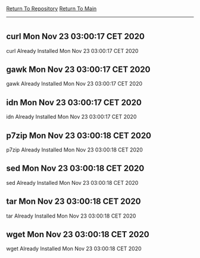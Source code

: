 [Return To Repository](https://github.com/bast69/piholeparser/)
[Return To Main](https://github.com/bast69/piholeparser/blob/master/RecentRunLogs/Mainlog.md)
____________________________________
# 
## curl Mon Nov 23 03:00:17 CET 2020
curl Already Installed Mon Nov 23 03:00:17 CET 2020
## gawk Mon Nov 23 03:00:17 CET 2020
gawk Already Installed Mon Nov 23 03:00:17 CET 2020
## idn Mon Nov 23 03:00:17 CET 2020
idn Already Installed Mon Nov 23 03:00:17 CET 2020
## p7zip Mon Nov 23 03:00:18 CET 2020
p7zip Already Installed Mon Nov 23 03:00:18 CET 2020
## sed Mon Nov 23 03:00:18 CET 2020
sed Already Installed Mon Nov 23 03:00:18 CET 2020
## tar Mon Nov 23 03:00:18 CET 2020
tar Already Installed Mon Nov 23 03:00:18 CET 2020
## wget Mon Nov 23 03:00:18 CET 2020
wget Already Installed Mon Nov 23 03:00:18 CET 2020
